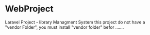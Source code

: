 # WebProject
Laravel Project - library Managment System
this project do not have a "vendor Folder", you must install "vendor folder" befor .......
